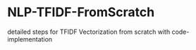 # NLP-TFIDF-FromScratch
detailed steps for TFIDF Vectorization from scratch with code-implementation
